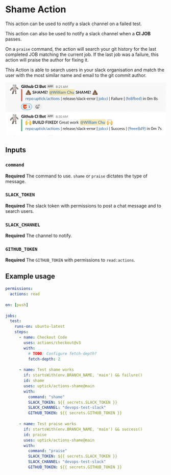 # Shame Action

This action can be used to notify a slack channel on a failed test.

This action can also be used to notify a slack channel when a **CI JOB** passes.

On a `praise` command, the action will search your git history for the last completed JOB
matching the current job. If the last job was a failure, this action will praise the author for fixing it.

This Action is able to search users in your slack organisation and match the user with the most
similar name and email to the git commit author.

![Example screenshot of slack message](screenshot.png)

## Inputs

### `command`

**Required** The command to use. `shame` or `praise` dictates the type of message.

### `SLACK_TOKEN`

**Required** The slack token with permissions to post a chat message and to search users.

### `SLACK_CHANNEL`

**Required** The channel to notify.

### `GITHUB_TOKEN`

**Required** The `GITHUB_TOKEN` with permissions to `read:actions`.

## Example usage

```yaml
permissions:
  actions: read

on: [push]

jobs:
  test:
    runs-on: ubuntu-latest
    steps:
      - name: Checkout Code
        uses: actions/checkout@v3
        with:
          # TODO: Configure fetch-depth?
          fetch-depth: 2

      - name: Test shame works
        if: startsWith(env.BRANCH_NAME, 'main') && failure()
        id: shame
        uses: uptick/actions-shame@main
        with:
          command: "shame"
          SLACK_TOKEN: ${{ secrets.SLACK_TOKEN }}
          SLACK_CHANNEL: "devops-test-slack"
          GITHUB_TOKEN: ${{ secrets.GITHUB_TOKEN }}

      - name: Test praise works
        if: startsWith(env.BRANCH_NAME, 'main') && success()
        id: praise
        uses: uptick/actions-shame@main
        with:
          command: "praise"
          SLACK_TOKEN: ${{ secrets.SLACK_TOKEN }}
          SLACK_CHANNEL: "devops-test-slack"
          GITHUB_TOKEN: ${{ secrets.GITHUB_TOKEN }}
```
